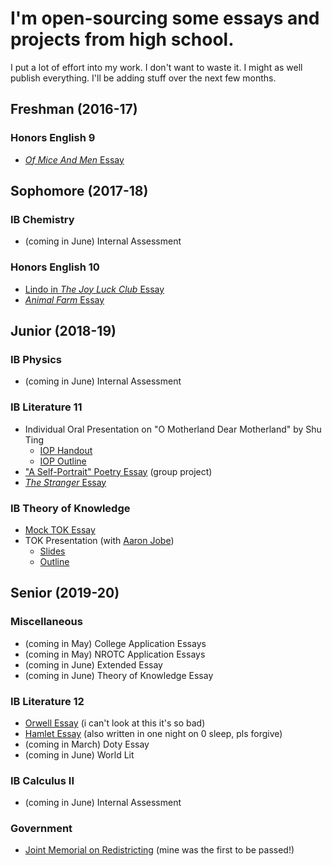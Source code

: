 # I'm open-sourcing some essays and projects from high school.
I put a lot of effort into my work. I don't want to waste it. I might as well publish everything. I'll be adding stuff over the next few months.

## Freshman (2016-17)
### Honors English 9
* [_Of Mice And Men_ Essay](https://github.com/Arinerron/school-work/blob/master/freshman/english/When%20Emotion%20Takes%20Control.pdf)

## Sophomore (2017-18)
### IB Chemistry
* (coming in June) Internal Assessment

### Honors English 10
* [Lindo in _The Joy Luck Club_ Essay](https://github.com/Arinerron/school-work/blob/master/sophomore/essay/Lindo%20in%20The%20Joy%20Luck%20Club.pdf)
* [_Animal Farm_ Essay](https://github.com/Arinerron/school-work/blob/master/sophomore/essay/Persuading%20the%20Sheeple.pdf)

## Junior (2018-19)
### IB Physics
* (coming in June) Internal Assessment

### IB Literature 11
* Individual Oral Presentation on "O Motherland Dear Motherland" by Shu Ting
  * [IOP Handout](https://github.com/Arinerron/school-work/blob/master/junior/poetry/O%20Motherland%2C%20Dear%20Motherland.pdf)
  * [IOP Outline](https://github.com/Arinerron/school-work/blob/master/junior/poetry/IOP%20Outline.pdf)
* ["A Self-Portrait" Poetry Essay](https://github.com/Arinerron/school-work/blob/master/junior/englishstuff/_A%20Self-Portrait_%20Essay.pdf) (group project)
* [_The Stranger_ Essay](https://github.com/Arinerron/school-work/blob/master/junior/englishstuff/The%20Stranger.pdf)

### IB Theory of Knowledge
* [Mock TOK Essay](https://github.com/Arinerron/school-work/blob/master/junior/mock-tok/README.md)
* TOK Presentation (with [Aaron Jobe](https://github.com/dirtyc0wsay))
  * [Slides](https://github.com/Arinerron/school-work/blob/master/junior/tokiop/TOK%20Presentation.pdf)
  * [Outline](https://github.com/Arinerron/school-work/blob/master/junior/tokiop/TOK%20-%20IOP%20Summary.pdf)
  
## Senior (2019-20)

### Miscellaneous
* (coming in May) College Application Essays
* (coming in May) NROTC Application Essays
* (coming in June) Extended Essay
* (coming in June) Theory of Knowledge Essay

### IB Literature 12
* [Orwell Essay](https://github.com/Arinerron/school-work/blob/master/senior/orwell/George%20Orwell%20Final%20Essay.pdf) (i can't look at this it's so bad)
* [Hamlet Essay](https://github.com/Arinerron/school-work/blob/master/senior/hamlet/English%20-%20Hamlet%20Essay%20-%20Final%20Draft.pdf) (also written in one night on 0 sleep, pls forgive)
* (coming in March) Doty Essay
* (coming in June) World Lit

### IB Calculus II
* (coming in June) Internal Assessment

### Government
* [Joint Memorial on Redistricting](https://github.com/Arinerron/school-work/blob/master/senior/government/Government%20-%20Joint%20Memorial%20110.pdf) (mine was the first to be passed!)
